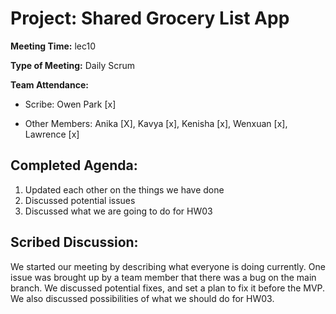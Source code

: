 # Project: Shared Grocery List App

**Meeting Time:** lec10

**Type of Meeting:** Daily Scrum

**Team Attendance:**

- Scribe:
  Owen Park [x]

- Other Members:
Anika [X],
Kavya [x],
Kenisha [x],
Wenxuan [x],
Lawrence [x]

## Completed Agenda:
1. Updated each other on the things we have done
2. Discussed potential issues
3. Discussed what we are going to do for HW03

## Scribed Discussion:
We started our meeting by describing what everyone is doing currently. One issue was brought up by a team member that there was a bug on the main branch. We discussed potential fixes, and set a plan to fix it before the MVP. We also discussed possibilities of what we should do for HW03.
